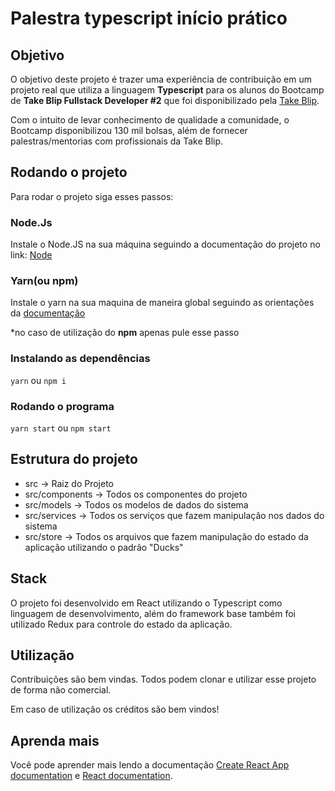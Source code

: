# Palestra typescript início prático

## Objetivo

O objetivo deste projeto é trazer uma experiência de contribuição em um projeto real que utiliza a linguagem **Typescript** para os alunos do Bootcamp de **Take Blip Fullstack Developer #2** que foi disponibilizado pela [Take Blip](https://github.com/takenet). 

Com o intuito de levar conhecimento de qualidade a comunidade, o Bootcamp disponibilizou 130 mil bolsas, além de fornecer palestras/mentorias com profissionais da Take Blip.

## Rodando o projeto

Para rodar o projeto siga esses passos: 
### Node.Js
Instale o Node.JS na sua máquina seguindo a documentação do projeto no link: [Node](https://nodejs.org/en/download/)

### Yarn(ou npm)
Instale o yarn na sua maquina de maneira global seguindo as orientações da [documentação](https://yarnpkg.com/)

*no caso de utilização do **npm** apenas pule esse passo

### Instalando as dependências 

` yarn `
ou  `npm i`

### Rodando o programa

` yarn start `
ou  `npm start`

## Estrutura do projeto
* src -> Raiz do Projeto
* src/components -> Todos os componentes do projeto
* src/models -> Todos os modelos de dados do sistema
* src/services -> Todos os serviços que fazem manipulação nos dados do sistema
* src/store -> Todos os arquivos que fazem manipulação do estado da aplicação utilizando o padrão "Ducks"

## Stack
O projeto foi desenvolvido em React utilizando o Typescript como linguagem de desenvolvimento, além do framework base também foi utilizado Redux para controle do estado da aplicação.

## Utilização
Contribuições são bem vindas. Todos podem clonar e utilizar esse projeto de forma não comercial. 

Em caso de utilização os créditos são bem vindos!
## Aprenda mais

Você pode aprender mais lendo a documentação [Create React App documentation](https://facebook.github.io/create-react-app/docs/getting-started) e [React documentation](https://reactjs.org/).
